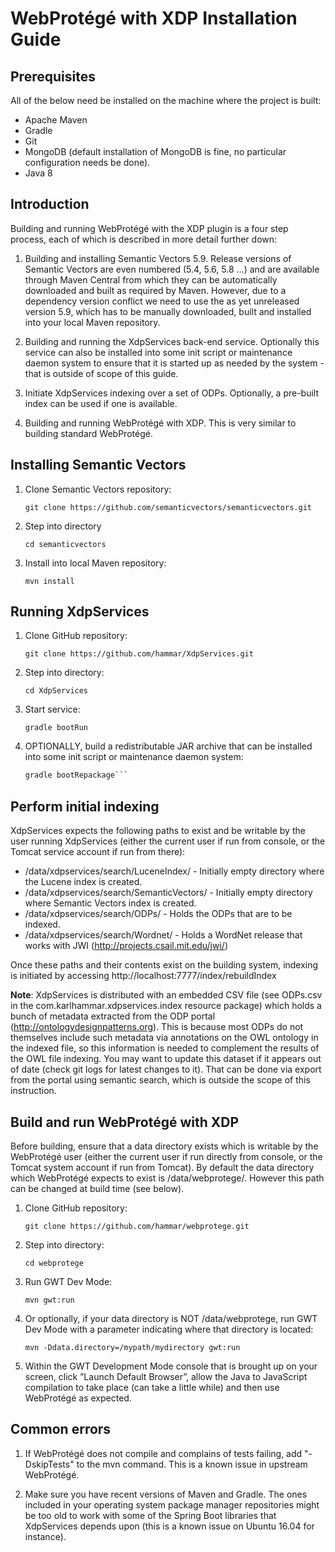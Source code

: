 # WebProtégé with XDP Installation Guide

## Prerequisites

All of the below need be installed on the machine where the project is built:

* Apache Maven
* Gradle
* Git
* MongoDB (default installation of MongoDB is fine, no particular configuration needs be done).
* Java 8

## Introduction

Building and running WebProtégé with the XDP plugin is a four step process, each of which is described in more detail further down:

1. Building and installing Semantic Vectors 5.9. Release versions of Semantic Vectors are even numbered (5.4, 5.6, 5.8 …) and are available through Maven Central from which they can be automatically downloaded and built as required by Maven. However, due to a dependency version conflict we need to use the as yet unreleased version 5.9, which has to be manually downloaded, built and installed into your local Maven repository.

2. Building and running the XdpServices back-end service. Optionally this service can also be installed into some init script or maintenance daemon system to ensure that it is started up as needed by the system - that is outside of scope of this guide.

3. Initiate XdpServices indexing over a set of ODPs. Optionally, a pre-built index can be used if one is available.

4. Building and running WebProtégé with XDP. This is very similar to building standard WebProtégé.

## Installing Semantic Vectors

1. Clone Semantic Vectors repository:

    ```git clone https://github.com/semanticvectors/semanticvectors.git```

2. Step into directory

    ```cd semanticvectors```

3. Install into local Maven repository:

    ```mvn install```

## Running XdpServices

1. Clone GitHub repository:

    ```git clone https://github.com/hammar/XdpServices.git```

2. Step into directory:

    ```cd XdpServices```

3. Start service:

    ```gradle bootRun```

4. OPTIONALLY, build a redistributable JAR archive that can be installed into some init script or maintenance daemon system:

    ```gradle jar
    gradle bootRepackage```

## Perform initial indexing

XdpServices expects the following paths to exist and be writable by the user running XdpServices (either the current user if run from console, or the Tomcat service account if run from there):

* /data/xdpservices/search/LuceneIndex/ - Initially empty directory where the Lucene index is created.
* /data/xdpservices/search/SemanticVectors/ - Initially empty directory where Semantic Vectors index is created.
* /data/xdpservices/search/ODPs/ - Holds the ODPs that are to be indexed.
* /data/xdpservices/search/Wordnet/ - Holds a WordNet release that works with JWI (http://projects.csail.mit.edu/jwi/)

Once these paths and their contents exist on the building system, indexing is initiated by accessing http://localhost:7777/index/rebuildIndex

**Note**: XdpServices is distributed with an embedded CSV file (see ODPs.csv in the com.karlhammar.xdpservices.index resource package) which holds a bunch of metadata extracted from the ODP portal (http://ontologydesignpatterns.org). This is because most ODPs do not themselves include such metadata via annotations on the OWL ontology in the indexed file, so this information is needed to complement the results of the OWL file indexing. You may want to update this dataset if it appears out of date (check git logs for latest changes to it). That can be done via export from the portal using semantic search, which is outside the scope of this instruction.

## Build and run WebProtégé with XDP

Before building, ensure that a data directory exists which is writable by the WebProtégé user (either the current user if run directly from console, or the Tomcat system account if run from Tomcat). By default the data directory which WebProtégé expects to exist is /data/webprotege/. However this path can be changed at build time (see below).

1. Clone GitHub repository:

    ```git clone https://github.com/hammar/webprotege.git```

2. Step into directory:

    ```cd webprotege```

3. Run GWT Dev Mode:

    ```mvn gwt:run```

4. Or optionally, if your data directory is NOT /data/webprotege, run GWT Dev Mode with a parameter indicating where that directory is located:

    ```mvn -Ddata.directory=/mypath/mydirectory gwt:run```

5. Within the GWT Development Mode console that is brought up on your screen, click ”Launch Default Browser”, allow the Java to JavaScript compilation to take place (can take a little while) and then use WebProtégé as expected.

## Common errors

1. If WebProtégé does not compile and complains of tests failing, add "-DskipTests" to the mvn command. This is a known issue in upstream WebProtégé. 

2. Make sure you have recent versions of Maven and Gradle. The ones included in your operating system package manager repositories might be too old to work with some of the Spring Boot libraries that XdpServices depends upon (this is a known issue on Ubuntu 16.04 for instance).
